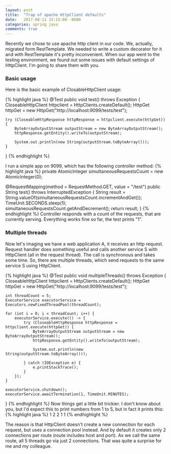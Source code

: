 ```yaml
---
layout: post
title:  "Trap of apache HttpClient defaults"
date:   2017-08-11 15:15:00 -0600
categories: spring java
comments: true
---
```

Recently we chose to use apache http client in our code. We, actually, migrated form RestTemplate. We needed to write a custom decorator for it and with RestTemplate it's pretty inconvenient. When our app went to the testing environment, we found out some issues with default settings of HttpClient. I'm going to share them with you.

### Basic usage
Here is the basic example of ClosableHttpClient usage:

{% highlight java %}
@Test
public void test() throws Exception {
    CloseableHttpClient httpclient = HttpClients.createDefault();
    HttpGet httpGet = new HttpGet("http://localhost:9099/tests/test");

    try (CloseableHttpResponse httpResponse = httpclient.execute(httpGet)) {
        ByteArrayOutputStream outputStream = new ByteArrayOutputStream();
        httpResponse.getEntity().writeTo(outputStream);

        System.out.println(new String(outputStream.toByteArray()));
    }
}
{% endhighlight %}

I run a simple app on 9099, which has the following controller method:
{% highlight java %}
private AtomicInteger simultaneousRequestsCount = new AtomicInteger(0);

@RequestMapping(method = RequestMethod.GET, value = "/test")
public String test() throws InterruptedException {
    String result = String.valueOf(simultaneousRequestsCount.incrementAndGet());
    TimeUnit.SECONDS.sleep(1);
    simultaneousRequestsCount.getAndDecrement();
    return result;
}
{% endhighlight %}
Controller responds with a count of the requests, that are currently serving.
Everything works fine so far, the test prints "1".

### Multiple threads
Now let's imaging we have a web application A, it receives an http request. Request handler does something useful and calls another service S with HttpClient (all in the request thread). The call is synchronous and takes some time. So, there are multiple threads, which send requests to the same service S using HttpClient.

{% highlight java %}
@Test
public void multipleThreads() throws Exception {
    CloseableHttpClient httpclient = HttpClients.createDefault();
    HttpGet httpGet = new HttpGet("http://localhost:9099/tests/test");

    int threadCount = 5;
    ExecutorService executorService = Executors.newFixedThreadPool(threadCount);

    for (int i = 0; i < threadCount; i++) {
        executorService.execute(() -> {
            try (CloseableHttpResponse httpResponse = httpclient.execute(httpGet)) {
                ByteArrayOutputStream outputStream = new ByteArrayOutputStream();
                httpResponse.getEntity().writeTo(outputStream);

                System.out.println(new String(outputStream.toByteArray()));

            } catch (IOException e) {
                e.printStackTrace();
            }
        });
    }

    executorService.shutdown();
    executorService.awaitTermination(1, TimeUnit.MINUTES);
}
{% endhighlight %}
Now things get a little bit trickier. I don't know about you, but I'd expect this to print numbers from 1 to 5, but in fact it prints this:
{% highlight java %}
1
2
2
1
1
{% endhighlight %}

The reason is that HttpClient doesn't create a new connection for each request, but uses a connection pool instead. And by default it creates only 2 connections per route (route includes host and port). As we call the same route, all 5 threads go via just 2 connections. That was quite a surprise for me and my colleague. 
